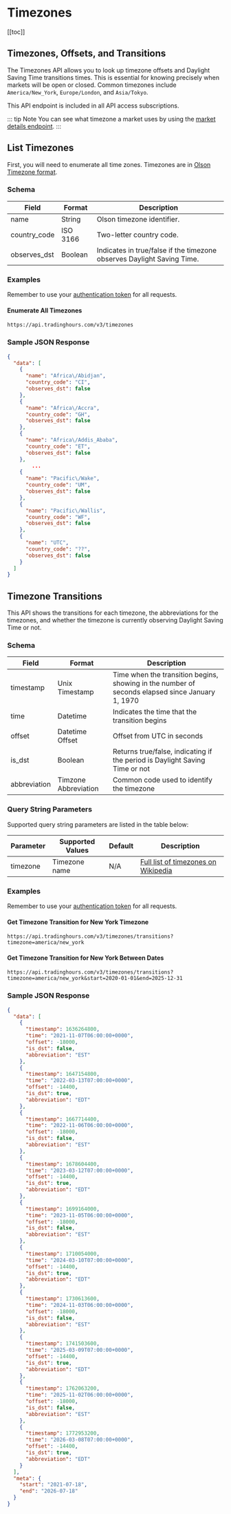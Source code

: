 # Timezones

[[toc]]

## Timezones, Offsets, and Transitions

The Timezones API allows you to look up timezone offsets and Daylight Saving Time transitions times. This is essential for knowing precisely when markets will be open or closed. Common timezones include `America/New_York`, `Europe/London`, and `Asia/Tokyo`.

This API endpoint is included in all API access subscriptions.

::: tip Note
You can see what timezone a market uses by using the [market details endpoint](./market-details.md).
:::

## List Timezones

First, you will need to enumerate all time zones. Timezones are in [Olson Timezone format](https://en.wikipedia.org/wiki/Tz_database).

### Schema
| Field | Format | Description |
| ------------- | ------------- | --------- |
| name | String | Olson timezone identifier. |
| country_code | ISO 3166 | Two-letter country code. |
| observes_dst | Boolean | Indicates in true/false if the timezone observes Daylight Saving Time. |

### Examples
Remember to use your [authentication token](../authentication.md) for all requests.


#### Enumerate All Timezones
```
https://api.tradinghours.com/v3/timezones
```

### Sample JSON Response

``` json
{
  "data": [
    {
      "name": "Africa\/Abidjan",
      "country_code": "CI",
      "observes_dst": false
    },
    {
      "name": "Africa\/Accra",
      "country_code": "GH",
      "observes_dst": false
    },
    {
      "name": "Africa\/Addis_Ababa",
      "country_code": "ET",
      "observes_dst": false
    },
        ...
    {
      "name": "Pacific\/Wake",
      "country_code": "UM",
      "observes_dst": false
    },
    {
      "name": "Pacific\/Wallis",
      "country_code": "WF",
      "observes_dst": false
    },
    {
      "name": "UTC",
      "country_code": "??",
      "observes_dst": false
    }
  ]
}
```

## Timezone Transitions
This API shows the transitions for each timezone, the abbreviations for the timezones, and whether the timezone is currently observing Daylight Saving Time or not.

### Schema
| Field | Format | Description |
| ------------- | ------------- | --------- |
| timestamp | Unix Timestamp | Time when the transition begins, showing in the number of seconds elapsed since January 1, 1970 |
| time | Datetime | Indicates the time that the transition begins |
| offset | Datetime Offset | Offset from UTC in seconds |
| is_dst | Boolean | Returns true/false, indicating if the period is Daylight Saving Time or not |
| abbreviation | Timzone Abbreviation | Common code used to identify the timezone |

### Query String Parameters
Supported query string parameters are listed in the table below:

| Parameter | Supported Values | Default | Description |
| ------------- | ------------- | --------- | --------- |
| timezone | Timezone name | N/A | <a href="https://en.wikipedia.org/wiki/List_of_tz_database_time_zones" target=_blank>Full list of timezones on Wikipedia</a> |

### Examples
Remember to use your [authentication token](../authentication.md) for all requests.

#### Get Timezone Transition for New York Timezone

```
https://api.tradinghours.com/v3/timezones/transitions?timezone=america/new_york
```

#### Get Timezone Transition for New York Between Dates
```
https://api.tradinghours.com/v3/timezones/transitions?timezone=america/new_york&start=2020-01-01&end=2025-12-31
```

### Sample JSON Response

```json
{
  "data": [
    {
      "timestamp": 1636264800,
      "time": "2021-11-07T06:00:00+0000",
      "offset": -18000,
      "is_dst": false,
      "abbreviation": "EST"
    },
    {
      "timestamp": 1647154800,
      "time": "2022-03-13T07:00:00+0000",
      "offset": -14400,
      "is_dst": true,
      "abbreviation": "EDT"
    },
    {
      "timestamp": 1667714400,
      "time": "2022-11-06T06:00:00+0000",
      "offset": -18000,
      "is_dst": false,
      "abbreviation": "EST"
    },
    {
      "timestamp": 1678604400,
      "time": "2023-03-12T07:00:00+0000",
      "offset": -14400,
      "is_dst": true,
      "abbreviation": "EDT"
    },
    {
      "timestamp": 1699164000,
      "time": "2023-11-05T06:00:00+0000",
      "offset": -18000,
      "is_dst": false,
      "abbreviation": "EST"
    },
    {
      "timestamp": 1710054000,
      "time": "2024-03-10T07:00:00+0000",
      "offset": -14400,
      "is_dst": true,
      "abbreviation": "EDT"
    },
    {
      "timestamp": 1730613600,
      "time": "2024-11-03T06:00:00+0000",
      "offset": -18000,
      "is_dst": false,
      "abbreviation": "EST"
    },
    {
      "timestamp": 1741503600,
      "time": "2025-03-09T07:00:00+0000",
      "offset": -14400,
      "is_dst": true,
      "abbreviation": "EDT"
    },
    {
      "timestamp": 1762063200,
      "time": "2025-11-02T06:00:00+0000",
      "offset": -18000,
      "is_dst": false,
      "abbreviation": "EST"
    },
    {
      "timestamp": 1772953200,
      "time": "2026-03-08T07:00:00+0000",
      "offset": -14400,
      "is_dst": true,
      "abbreviation": "EDT"
    }
  ],
  "meta": {
    "start": "2021-07-18",
    "end": "2026-07-18"
  }
}
```

